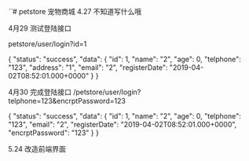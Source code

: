 _``_# petstore
宠物商城
4.27
不知道写什么哦

4月29 测试登陆接口

petstore/user/login?id=1

{
    "status": "success",
    "data": {
        "id": 1,
        "name": "2",
        "age": 0,
        "telphone": "123",
        "address": "1",
        "email": "2",
        "registerDate": "2019-04-02T08:52:01.000+0000"
    }
}

4月30 完成登陆接口
/petstore/user/login?telphone=123&encrptPassword=123

{
    "status": "success",
    "data": {
        "id": 1,
        "name": "2",
        "age": 0,
        "telphone": "123",
        "email": "2",
        "registerDate": "2019-04-02T08:52:01.000+0000",
        "encrptPassword": "123"
    }
}


5.24 改造前端界面